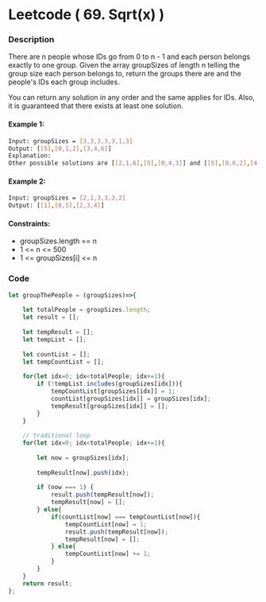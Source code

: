 # Leetcode ( 69. Sqrt(x) )

### Description
There are n people whose IDs go from 0 to n - 1 and each person belongs exactly to one group. Given the array groupSizes of length n telling the group size each person belongs to, return the groups there are and the people's IDs each group includes.

You can return any solution in any order and the same applies for IDs. Also, it is guaranteed that there exists at least one solution. 

#### Example 1:
~~~bash
Input: groupSizes = [3,3,3,3,3,1,3]
Output: [[5],[0,1,2],[3,4,6]]
Explanation: 
Other possible solutions are [[2,1,6],[5],[0,4,3]] and [[5],[0,6,2],[4,3,1]].
~~~

#### Example 2:
~~~bash
Input: groupSizes = [2,1,3,3,3,2]
Output: [[1],[0,5],[2,3,4]]
~~~

#### Constraints:  
- groupSizes.length == n
- 1 <= n <= 500
- 1 <= groupSizes[i] <= n

### Code
~~~javascript
let groupThePeople = (groupSizes)=>{
    
    let totalPeople = groupSizes.length;
    let result = [];
    
    let tempResult = [];
    let tempList = [];
    
    let countList = [];
    let tempCountList = [];
    
    for(let idx=0; idx<totalPeople; idx+=1){
        if (!tempList.includes(groupSizes[idx])){
            tempCountList[groupSizes[idx]] = 1;
            countList[groupSizes[idx]] = groupSizes[idx];
            tempResult[groupSizes[idx]] = [];
        }
    }
    
    // traditional loop
    for(let idx=0; idx<totalPeople; idx+=1){
        
        let now = groupSizes[idx];
        
        tempResult[now].push(idx);
        
        if (now === 1) {
            result.push(tempResult[now]);
            tempResult[now] = [];
        } else{
            if(countList[now] === tempCountList[now]){
                tempCountList[now] = 1;
                result.push(tempResult[now]);
                tempResult[now] = [];
            } else{
                tempCountList[now] += 1;
            }
        }
    }
    return result;
};
~~~